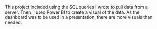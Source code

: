 This project included using the SQL queries I wrote to pull data from a server. Then, I used Power BI to create a visual of the data. As the dashboard was to be used in a presentation, there are more visuals than needed.
